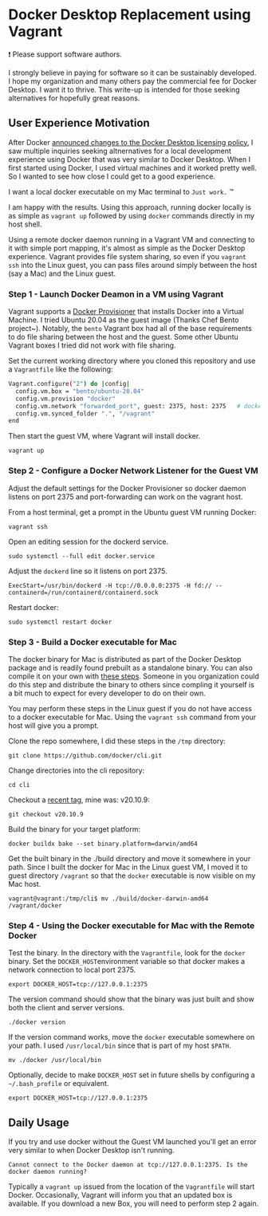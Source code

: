 # Docker Desktop Replacement using Vagrant

 :exclamation:  Please support software authors.

I strongly believe in paying for software so it can be sustainably 
developed. I hope my organization and many others pay the commercial fee for 
Docker Desktop. I want it to thrive. This write-up is intended for those 
seeking alternatives for hopefully great reasons.

## User Experience Motivation

After Docker [announced changes to the Docker Desktop licensing policy](https://www.docker.com/blog/updating-product-subscriptions/), 
I saw multiple inquiries seeking altnernatives for a local development 
experience using Docker that was very similar to Docker Desktop. When I first 
started using Docker, I used virtual machines and it worked pretty well. So I 
wanted to see how close I could get to a good experience. 

I want a local docker executable on my Mac terminal to `Just work.` :tm: 

I am happy with the results. Using this approach, running docker locally is as 
simple as `vagrant up` followed by using `docker` commands directly in my 
host shell.

Using a remote docker daemon running in a Vagrant VM and connecting to it 
with simple port mapping, it's almost as simple as the Docker Desktop 
experience. Vagrant provides file system sharing, so even if 
you `vagrant ssh` into the Linux guest, you can pass files around simply 
between the host (say a Mac) and the Linux guest.

### Step 1 - Launch Docker Deamon in a VM using Vagrant

Vagrant supports a [Docker Provisioner](https://www.vagrantup.com/docs/provisioning/docker) 
that installs Docker into a Virtual Machine. I tried Ubuntu 20.04 as the guest 
image (Thanks Chef Bento project~). Notably, the `bento` Vagrant box had all of 
the base requirements to do file sharing between the host and the guest. Some 
other Ubuntu Vagrant boxes I tried did not work with file sharing.

Set the current working directory where you cloned this repository and use a 
`Vagrantfile` like the following:

```sh
Vagrant.configure("2") do |config|
  config.vm.box = "bento/ubuntu-20.04"
  config.vm.provision "docker"
  config.vm.network "forwarded_port", guest: 2375, host: 2375   # docker port
  config.vm.synced_folder ".", "/vagrant"
end
```

Then start the guest VM, where Vagrant will install docker.

`vagrant up` 

### Step 2 - Configure a Docker Network Listener for the Guest VM

Adjust the default settings for the Docker Provisioner so docker daemon listens 
on port 2375 and port-forwarding can work on the vagrant host.

From a host terminal, get a prompt in the Ubuntu guest VM running Docker:

`vagrant ssh` 

Open an editing session for the dockerd service.

`sudo systemctl --full edit docker.service`

Adjust the `dockerd` line so it listens on port 2375.

`ExecStart=/usr/bin/dockerd -H tcp://0.0.0.0:2375 -H fd:// --containerd=/run/containerd/containerd.sock`

Restart docker:

`sudo systemctl restart docker`

### Step 3 - Build a Docker executable for Mac

The docker binary for Mac is distributed as part of the Docker Desktop package 
and is readily found prebuilt as a standalone binary. You can also compile it 
on your own with [these steps](https://www.reddit.com/r/docker/comments/mooiqh/install_cli_only_on_mac/). Someone in you organization could do this step and distribute the binary to others since 
compling it yourself is a bit much to expect for every developer to do on their 
own.

You may perform these steps in the Linux guest if you do not have access to a 
docker executable for Mac. Using the `vagrant ssh` command from your host will 
give you a prompt.

Clone the repo somewhere, I did these steps in the `/tmp` directory: 

`git clone https://github.com/docker/cli.git`

Change directories into the cli repository:

`cd cli`

Checkout a [recent tag](https://github.com/docker/cli/tags), mine was: v20.10.9:

`git checkout v20.10.9`

Build the binary for your target platform:

`docker buildx bake --set binary.platform=darwin/amd64`

Get the built binary in the ./build directory and move it somewhere in your 
path. Since I built the docker for Mac in the Linux guest VM, I moved it to 
guest directory `/vagrant` so that the `docker` executable is now visible on my 
Mac host.

`vagrant@vagrant:/tmp/cli$ mv ./build/docker-darwin-amd64 /vagrant/docker`

### Step 4 - Using the Docker executable for Mac with the Remote Docker

Test the binary. In the directory with the `Vagrantfile`, look for the `docker` 
binary. Set the `DOCKER_HOST`environment variable so that docker makes a 
network connection to local port 2375.

`export DOCKER_HOST=tcp://127.0.0.1:2375`

The version command should show that the binary was just built and show both 
the client and server versions.

`./docker version`

If the version command works, move the `docker` executable somewhere on your 
path. I used `/usr/local/bin` since that is part of my host `$PATH`.

`mv ./docker /usr/local/bin`

Optionally, decide to make `DOCKER_HOST` set in future shells by configuring a 
`~/.bash_profile` or equivalent.

`export DOCKER_HOST=tcp://127.0.0.1:2375`

## Daily Usage

If you try and use docker without the Guest VM launched you'll get an error 
very similar to when Docker Desktop isn't running.

`Cannot connect to the Docker daemon at tcp://127.0.0.1:2375. Is the docker daemon running?`

Typically a `vagrant up` issued from the location of the `Vagrantfile` will 
start Docker. Occasionally, Vagrant will inform you that an updated box is 
available. If you download a new Box, you will need to perform step 2 again.
